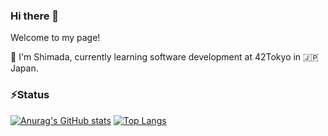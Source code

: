 ### Hi there 👋

<!--
**shima8823/shima8823** is a ✨ _special_ ✨ repository because its `README.md` (this file) appears on your GitHub profile.

Here are some ideas to get you started:

- 🔭 I’m currently working on ...
- 🌱 I’m currently learning ...
- 👯 I’m looking to collaborate on ...
- 🤔 I’m looking for help with ...
- 💬 Ask me about ...
- 📫 How to reach me: ...
- 😄 Pronouns: ...
- ⚡ Fun fact: ...
-->

Welcome to my page!

🌱 I'm Shimada, currently learning software development at 42Tokyo in 🇯🇵Japan.

### ⚡Status

[![Anurag's GitHub stats](https://github-readme-stats.vercel.app/api?username=shima8823)](https://github.com/anuraghazra/github-readme-stats) [![Top Langs](https://github-readme-stats.vercel.app/api/top-langs/?username=shima8823&layout=compact)](https://github.com/anuraghazra/github-readme-stats)
